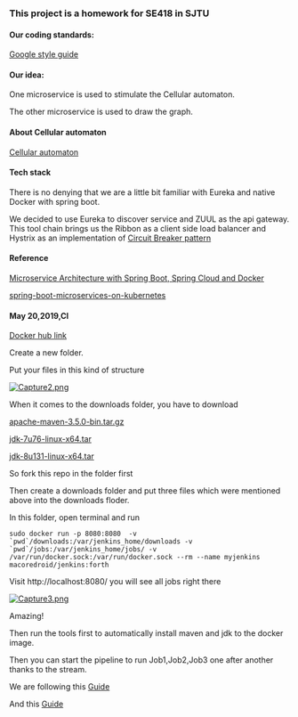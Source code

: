 ### This project is a homework for SE418 in SJTU
#### Our coding standards:
[Google style guide](https://google.github.io/styleguide/)<br>

#### Our idea:
One microservice is used to stimulate the Cellular automaton.<br>

The other microservice is used to draw the graph.

#### About Cellular automaton
[Cellular automaton](https://en.wikipedia.org/wiki/Cellular_automaton)

#### Tech stack

There is no denying that we are a little bit familiar with Eureka and native Docker with spring boot.<br>

We decided to use Eureka to discover service and ZUUL as the api gateway. This tool chain brings us the Ribbon as  a client side load balancer and Hystrix as an implementation of [Circuit Breaker pattern](http://martinfowler.com/bliki/CircuitBreaker.html)

#### Reference

[Microservice Architecture with Spring Boot, Spring Cloud and Docker](https://github.com/sqshq/piggymetrics)

[spring-boot-microservices-on-kubernetes](https://github.com/IBM/spring-boot-microservices-on-kubernetes)

#### May 20,2019,CI

[Docker hub link](<https://hub.docker.com/r/macoredroid/jenkins>)

Create a new folder.<br>

Put your files in this kind of structure <br>

[![Capture2.png](https://i.postimg.cc/Y25y2Z5n/Capture2.png)](https://postimg.cc/mhSS8X2C)<br>

When it comes to the downloads folder, you have to download<br>

[apache-maven-3.5.0-bin.tar.gz](https://archive.apache.org/dist/maven/maven-3/3.5.0/binaries/apache-maven-3.5.0-bin.tar.gz)<br>

[jdk-7u76-linux-x64.tar](http://mirror.cnop.net/jdk/linux/jdk-7u76-linux-x64.tar.gz)<br>

[jdk-8u131-linux-x64.tar](http://mirror.cnop.net/jdk/linux/jdk-8u131-linux-x64.tar.gz)<br>

So fork this repo in the folder first<br>

Then create a downloads folder and put three files which were mentioned above into the downloads floder.<br>

In this folder, open terminal and run<br>

```shell
sudo docker run -p 8080:8080  -v `pwd`/downloads:/var/jenkins_home/downloads -v `pwd`/jobs:/var/jenkins_home/jobs/ -v /var/run/docker.sock:/var/run/docker.sock --rm --name myjenkins macoredroid/jenkins:forth
```

Visit http://localhost:8080/ you will see all jobs right there<br>

[![Capture3.png](https://i.postimg.cc/wMhsg1Nk/Capture3.png)](https://postimg.cc/RJZ0TVX3)

Amazing!<br>

Then run the tools first to automatically install maven and jdk to the docker image.<br>

Then you can start the pipeline to run Job1,Job2,Job3 one after another thanks to the stream.<br>

We are following this [Guide](<https://dzone.com/articles/dockerizing-jenkins-2-setup-and-using-it-along-wit>)<br>

And this [Guide](<https://dzone.com/articles/dockerizing-jenkins-2-setup-and-using-it-along-wit>)











